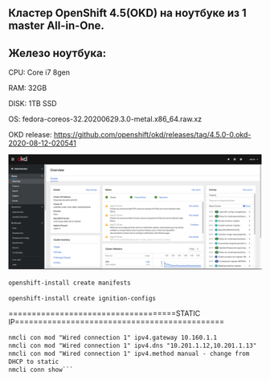 ## Кластер OpenShift 4.5(OKD) на ноутбуке из 1 master All-in-One.

## Железо ноутбука: 

CPU: Core i7 8gen

RAM: 32GB

DISK: 1TB SSD

ОS: fedora-coreos-32.20200629.3.0-metal.x86_64.raw.xz

OKD release: https://github.com/openshift/okd/releases/tag/4.5.0-0.okd-2020-08-12-020541

![alt text](https://github.com/Nurlan199206/okd4/blob/master/%D0%A1%D0%BD%D0%B8%D0%BC%D0%BE%D0%BA%20%D1%8D%D0%BA%D1%80%D0%B0%D0%BD%D0%B0%202020-08-27%20%D0%B2%2001.52.27.png?raw=true)

```openshift-install create manifests```

```openshift-install create ignition-configs```

====================================STATIC IP=============================================

```nmcli con mod "Wired connection 1" ipv4.addresses 10.160.1.x/24
nmcli con mod "Wired connection 1" ipv4.gateway 10.160.1.1
nmcli con mod "Wired connection 1" ipv4.dns "10.201.1.12,10.201.1.13"
nmcli con mod "Wired connection 1" ipv4.method manual - change from DHCP to static
nmcli conn show```

